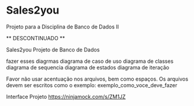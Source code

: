 # Sales2you 
Projeto para a Disciplina de Banco de Dados II

** DESCONTINUADO **

Sales2you Projeto de Banco de Dados

fazer esses diagrmas
diagrama de caso de uso
diagrama de classes
diagrama de sequencia 
diagrama de estados
diagrama de iteração

Favor não usar acentuação nos arquivos, bem como espaços. Os arquivos devem ser escritos como o exemplo:
exemplo_como_voce_deve_fazer 

Interface Projeto https://ninjamock.com/s/ZM1JZ
